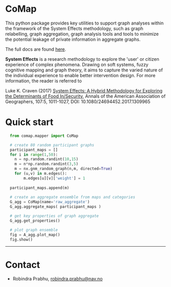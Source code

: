 CoMap
================

This python package provides key utilities to support graph analyses within the 
framework of the System Effects methodology, such as graph relabelling, 
graph aggregation, graph analysis tools and tools to minimize the potential leakage 
of private information in aggregate graphs.

The full docs are found [here](https://navikt.github.io/CoMap/).

**System Effects** is a research methodology to explore the 'user' or citizen 
experience of complex phenomena. Drawing on soft systems, fuzzy
cognitive mapping and graph theory, it aims to capture the varied nature 
of the individual experience to enable better intervention design. For more information,
the reader is referred to 

Luke K. Craven (2017) [System Effects: A Hybrid Methodology for Exploring the Determinants of Food In/Security](https://www.tandfonline.com/doi/full/10.1080/24694452.2017.1309965), Annals of the American Association of Geographers, 107:5, 1011-1027, DOI: 10.1080/24694452.2017.1309965

# Quick start

```python
  from comap.mapper import CoMap

  # create 80 random participant graphs
  participant_maps = []
  for i in range(1,50):
    n = np.random.randint(10,15)
    m = n*np.random.randint(3,5)
    m = nx.gnm_random_graph(n,m, directed=True)
    for (u,v) in m.edges():
        m.edges[u][v]['weight'] = 1
    
  participant_maps.append(m)
  
  # create an aggregate ensemble from maps and categories
  G_agg = CoMap(name='raw_aggregate')
  G_agg.aggregate_maps( participant_maps )

  # get key properties of graph aggregate
  G_agg.get_properties()

  # plot graph ensemble
  fig = A_agg.plot_map()
  fig.show()
```

---

# Contact

* Robindra Prabhu, robindra.prabhu@nav.no

